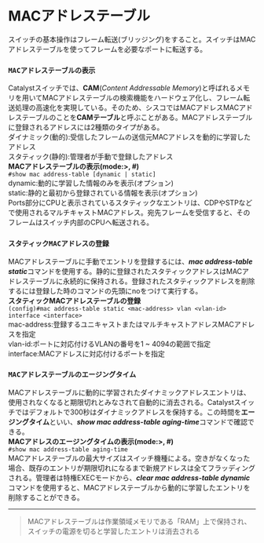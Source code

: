 # MACアドレステーブル
スイッチの基本操作はフレーム転送(ブリッジング)をすること。スイッチはMACアドレステーブルを使ってフレームを必要なポートに転送する。

### `MACアドレステーブルの表示`
Catalystスイッチでは、**CAM**(*Content Addressable Memory*)と呼ばれるメモリを用いてMACアドレステーブルの検索機能をハードウェア化し、フレーム転送処理の高速化を実現している。そのため、シスコではMACアドレスMACアドレステーブルのことを**CAMテーブル**と呼ぶことがある。MACアドレステーブルに登録されるアドレスには2種類のタイプがある。  
ダイナミック(動的):受信したフレームの送信元MACアドレスを動的に学習したアドレス  
スタティック(静的):管理者が手動で登録したアドレス  
**MACアドレステーブルの表示(mode:>, #)**  
`#show mac address-table [dynamic | static]`  
dynamic:動的に学習した情報のみを表示(オプション)  
static:静的と最初から登録されている情報を表示(オプション)  
Ports部分にCPUと表示されているスタティックなエントリは、CDPやSTPなどで使用されるマルチキャストMACアドレス。宛先フレームを受信すると、そのフレームはスイッチ内部のCPUへ転送される。

### `スタティックMACアドレスの登録`
MACアドレステーブルに手動でエントリを登録するには、***mac address-table static***コマンドを使用する。静的に登録されたスタティックアドレスはMACアドレステーブルに永続的に保持される。登録されたスタティックアドレスを削除するには登録した時のコマンドの先頭にnoをつけて実行する。  
**スタティックMACアドレステーブルの登録**  
`(config)#mac address-table static <mac-address> vlan <vlan-id> interface <interface>`  
mac-address:登録するユニキャストまたはマルチキャストアドレスMACアドレスを指定  
vlan-id:ポートに対応付けるVLANの番号を1 ~ 4094の範囲で指定  
interface:MACアドレスに対応付けるポートを指定

### `MACアドレステーブルのエージングタイム`
MACアドレステーブルに動的に学習されたダイナミックアドレスエントリは、使用されなくなると期限切れとみなされて自動的に消去される。Catalystスイッチではデフォルトで300秒はダイナミックアドレスを保持する。この時間を**エージングタイム**といい、***show mac address-table aging-time***コマンドで確認できる。  
**MACアドレスのエージングタイムの表示(mode:>, #)**  
`#show mac address-table aging-time`  
MACアドレステーブルの最大サイズはスイッチ機種による。空きがなくなった場合、既存のエントリが期限切れになるまで新規アドレスは全てフラッディングされる。管理者は特権EXECモードから、***clear mac address-table dynamic***コマンドを使用すると、MACアドレステーブルから動的に学習したエントリを削除することができる。

---
> MACアドレステーブルは作業領域メモリである「RAM」上で保持され、スイッチの電源を切ると学習したエントリは消去される
